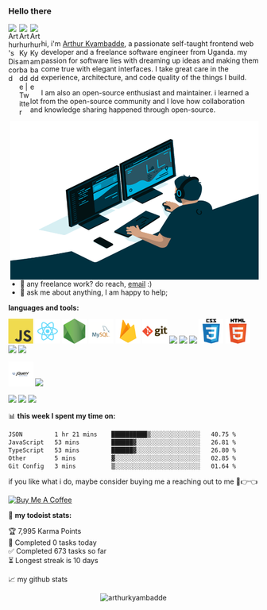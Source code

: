 ### Hello there

<a href="discordapp.com/users/arthurkyambadde#9921">
  <img align="left" alt="Arthur's Discord" width="22px" src="https://raw.githubusercontent.com/peterthehan/peterthehan/master/assets/discord.svg" />
</a>
<a href="https://twitter.com/artkyamvadde">
  <img align="left" alt="Arthur Kyambadde | Twitter" width="22px" src="https://raw.githubusercontent.com/peterthehan/peterthehan/master/assets/twitter.svg" />
</a>
<a href="https://www.linkedin.com/in/arthur-kyambadde-904960101/">
  <img align="left" alt="Arthur Kyambadde" width="22px" src="https://raw.githubusercontent.com/peterthehan/peterthehan/master/assets/linkedin.svg" />
</a>

<br />

hi, i'm [Arthur Kyambadde](https://www.arthurkyambadde.com/), a passionate self-taught frontend web developer and a freelance software engineer from Uganda. my passion for software lies with dreaming up ideas and making them come true with elegant interfaces. I take great care in the experience, architecture, and code quality of the things I build.

I am also an open-source enthusiast and maintainer. i learned a lot from the open-source community and I love how collaboration and knowledge sharing happened through open-source.

  <img align="right" alt="GIF" src="https://github.com/arthurkyambadde/arthurkyambadde/blob/master/code.gif?raw=true" width="500" height="320" />
  
- 💼 any freelance work? do reach, [email](mailto:arthurkyambadde9.com) :)
- 💬 ask me about anything, I am happy to help;

**languages and tools:**

<code><img height="50" src="https://raw.githubusercontent.com/github/explore/80688e429a7d4ef2fca1e82350fe8e3517d3494d/topics/javascript/javascript.png"></code>
<code><img height="50" src="https://raw.githubusercontent.com/github/explore/80688e429a7d4ef2fca1e82350fe8e3517d3494d/topics/react/react.png"></code>
<code><img height="50" src="https://raw.githubusercontent.com/github/explore/80688e429a7d4ef2fca1e82350fe8e3517d3494d/topics/nodejs/nodejs.png"></code>
<code><img height="50" src="https://raw.githubusercontent.com/github/explore/80688e429a7d4ef2fca1e82350fe8e3517d3494d/topics/mysql/mysql.png"></code>
<code><img height="50" src="https://raw.githubusercontent.com/github/explore/80688e429a7d4ef2fca1e82350fe8e3517d3494d/topics/firebase/firebase.png"></code>
<code><img height="50" src="https://raw.githubusercontent.com/github/explore/80688e429a7d4ef2fca1e82350fe8e3517d3494d/topics/git/git.png"></code>
<code><img height="50" src="https://styled-components.com/logo.png"></code>
<code><img height="50" src="https://avatars.githubusercontent.com/u/64235328?s=200&v=4"></code>
<code><img height="50" src="https://cdn.worldvectorlogo.com/logos/nextjs-3.svg"></code>
<code><img height="50" src="https://raw.githubusercontent.com/github/explore/master/topics/css/css.png"></code>
<code><img height="50" src="https://raw.githubusercontent.com/github/explore/master/topics/html/html.png"></code>
<code><img height="50" src="https://jestjs.io/img/jest.svg"></code>
<code><img height="50" src="https://seeklogo.com/images/T/tailwind-css-logo-5AD4175897-seeklogo.com.png"></code>

<code><img height="50" src="https://raw.githubusercontent.com/github/explore/80688e429a7d4ef2fca1e82350fe8e3517d3494d/topics/jquery/jquery.png"></code>
<code><img height="50" src="https://raw.githubusercontent.com/storybookjs/brand/master/icon/icon-storybook-default.svg"></code>

<code><img height="50" src="https://raw.githubusercontent.com/reduxjs/redux/master/logo/logo.png"></code>
<code><img height="50" src="https://upload.wikimedia.org/wikipedia/commons/6/6a/Javascript-logo.png"></code>
<code><img height="50" src="https://upload.wikimedia.org/wikipedia/commons/thumb/b/b2/Bootstrap_logo.svg/1200px-Bootstrap_logo.svg.png"></code>

📊 **this week I spent my time on:**

<!--START_SECTION:waka-->

```text
JSON         1 hr 21 mins    ██████████▒░░░░░░░░░░░░░░   40.75 %
JavaScript   53 mins         ██████▓░░░░░░░░░░░░░░░░░░   26.81 %
TypeScript   53 mins         ██████▓░░░░░░░░░░░░░░░░░░   26.80 %
Other        5 mins          ▓░░░░░░░░░░░░░░░░░░░░░░░░   02.85 %
Git Config   3 mins          ▒░░░░░░░░░░░░░░░░░░░░░░░░   01.64 %
```

<!--END_SECTION:waka-->

if you like what i do, maybe consider buying me a reaching out to me 🥺👉👈

<a href="https://www.arthurkyambadde.com/contact" target="_blank"><img src="https://cdn.buymeacoffee.com/buttons/v2/default-red.png" alt="Buy Me A Coffee" width="150" ></a>

🚧 **my todoist stats:**

<!-- TODO-IST:START -->

🏆 7,995 Karma Points  
🌸 Completed 0 tasks today  
✅ Completed 673 tasks so far  
⏳ Longest streak is 10 days

<!-- TODO-IST:END -->

📈 my github stats

<p align="center"> <img src="https://github-readme-stats.vercel.app/api?username=arthurkyambadde&show_icons=true&theme=gotham" alt="arthurkyambadde" />
